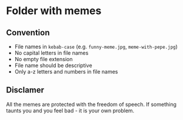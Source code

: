 # Folder with memes

## Convention
- File names in `kebab-case` (e.g. `funny-meme.jpg`, `meme-with-pepe.jpg`)
- No capital letters in file names
- No empty file extension
- File name should be descriptive
- Only a-z letters and numbers in file names

## Disclamer
All the memes are protected with the freedom of speech. If something taunts you and you feel bad - it is your own problem.
